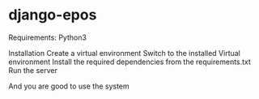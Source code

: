 # django-epos


Requirements:
  Python3
 
 
Installation
  Create a virtual environment
  Switch to the installed Virtual environment
  Install the required dependencies from the requirements.txt
  Run the server
  
  And you are good to use the system
  
  
 
